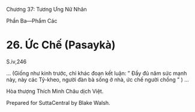  

Chương 37: Tương Ưng Nữ Nhân

Phần Ba—Phẩm Các

# 26\. Ức Chế (Pasaykà)

S.iv,246

… (Giống như kinh trước, chỉ khác đoạn kết luận: ” Ðầy đủ năm sức mạnh này, này các Tỷ-kheo, người đàn bà sống ở nhà, ức chế người chồng ” ) …

Hòa thượng Thích Minh Châu dịch Việt.

Prepared for SuttaCentral by Blake Walsh.